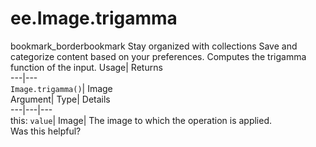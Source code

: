  
#  ee.Image.trigamma
bookmark_borderbookmark Stay organized with collections  Save and categorize content based on your preferences.
Computes the trigamma function of the input. 
Usage| Returns  
---|---  
`Image.trigamma()`| Image  
Argument| Type| Details  
---|---|---  
this: `value`| Image| The image to which the operation is applied.  
Was this helpful?
